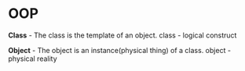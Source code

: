 # OOP

**Class** - The class is the template of an object.
class - logical construct

**Object** - The object is an instance(physical thing) of a class.
object - physical reality
